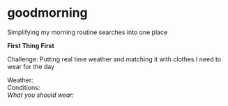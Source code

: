 # goodmorning
Simplifying my morning routine searches into one place

**First Thing First**

Challenge: Putting real time weather and matching it with clothes I need to wear for the day

Weather: <br>
Conditions: <br>
_What you should wear:_ <br>
